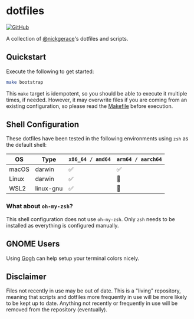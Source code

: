 # dotfiles

[![GitHub](https://img.shields.io/github/license/nickgerace/dotfiles?style=flat-square)](./LICENSE)

A collection of [@nickgerace](https://github.com/nickgerace)'s dotfiles and scripts.

## Quickstart

Execute the following to get started:

```bash
make bootstrap
```

This `make` target is idempotent, so you should be able to execute it multiple times, if needed.
However, it may overwrite files if you are coming from an existing configuration, so please read the [Makefile](./Makefile) before execution.

## Shell Configuration

These dotfiles have been tested in the following environments using `zsh` as the default shell:

OS | Type | `x86_64 / amd64` | `arm64 / aarch64`
--- | --- | --- | ---
macOS | darwin | ✅ | ✅
Linux | darwin | ✅ | 🚫
WSL2 | linux-gnu | ✅ | 🚫

### What about `oh-my-zsh`?

This shell configuration does not use `oh-my-zsh`.
Only `zsh` needs to be installed as everything is configured manually.

## GNOME Users

Using [Gogh](https://mayccoll.github.io/Gogh/) can help setup your terminal colors nicely.

## Disclaimer

Files not recently in use may be out of date.
This is a "living" repository, meaning that scripts and dotfiles more frequently in use will be more likely to be kept up to date.
Anything not recently or frequently in use will be removed from the repository (eventually).
